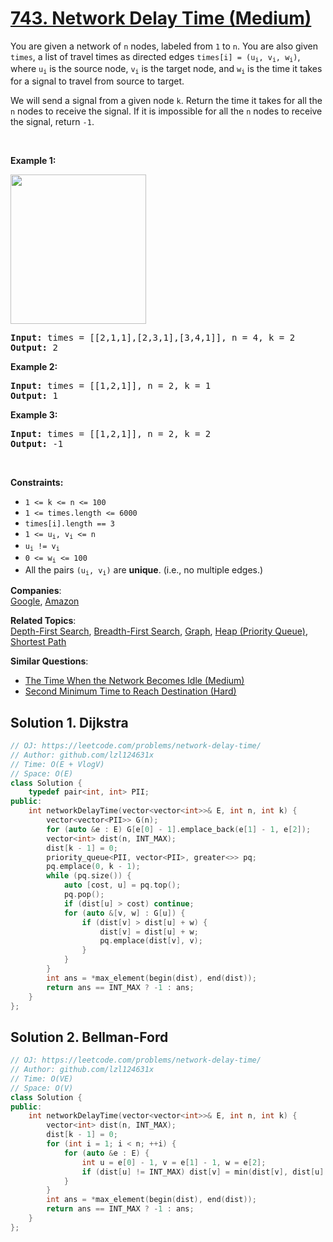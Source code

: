 # [743. Network Delay Time (Medium)](https://leetcode.com/problems/network-delay-time/)

<p>You are given a network of <code>n</code> nodes, labeled from <code>1</code> to <code>n</code>. You are also given <code>times</code>, a list of travel times as directed edges <code>times[i] = (u<sub>i</sub>, v<sub>i</sub>, w<sub>i</sub>)</code>, where <code>u<sub>i</sub></code> is the source node, <code>v<sub>i</sub></code> is the target node, and <code>w<sub>i</sub></code> is the time it takes for a signal to travel from source to target.</p>

<p>We will send a signal from a given node <code>k</code>. Return the time it takes for all the <code>n</code> nodes to receive the signal. If it is impossible for all the <code>n</code> nodes to receive the signal, return <code>-1</code>.</p>

<p>&nbsp;</p>
<p><strong>Example 1:</strong></p>
<img alt="" src="https://assets.leetcode.com/uploads/2019/05/23/931_example_1.png" style="width: 217px; height: 239px;">
<pre><strong>Input:</strong> times = [[2,1,1],[2,3,1],[3,4,1]], n = 4, k = 2
<strong>Output:</strong> 2
</pre>

<p><strong>Example 2:</strong></p>

<pre><strong>Input:</strong> times = [[1,2,1]], n = 2, k = 1
<strong>Output:</strong> 1
</pre>

<p><strong>Example 3:</strong></p>

<pre><strong>Input:</strong> times = [[1,2,1]], n = 2, k = 2
<strong>Output:</strong> -1
</pre>

<p>&nbsp;</p>
<p><strong>Constraints:</strong></p>

<ul>
	<li><code>1 &lt;= k &lt;= n &lt;= 100</code></li>
	<li><code>1 &lt;= times.length &lt;= 6000</code></li>
	<li><code>times[i].length == 3</code></li>
	<li><code>1 &lt;= u<sub>i</sub>, v<sub>i</sub> &lt;= n</code></li>
	<li><code>u<sub>i</sub> != v<sub>i</sub></code></li>
	<li><code>0 &lt;= w<sub>i</sub> &lt;= 100</code></li>
	<li>All the pairs <code>(u<sub>i</sub>, v<sub>i</sub>)</code> are <strong>unique</strong>. (i.e., no multiple edges.)</li>
</ul>


**Companies**:  
[Google](https://leetcode.com/company/google), [Amazon](https://leetcode.com/company/amazon)

**Related Topics**:  
[Depth-First Search](https://leetcode.com/tag/depth-first-search/), [Breadth-First Search](https://leetcode.com/tag/breadth-first-search/), [Graph](https://leetcode.com/tag/graph/), [Heap (Priority Queue)](https://leetcode.com/tag/heap-priority-queue/), [Shortest Path](https://leetcode.com/tag/shortest-path/)

**Similar Questions**:
* [The Time When the Network Becomes Idle (Medium)](https://leetcode.com/problems/the-time-when-the-network-becomes-idle/)
* [Second Minimum Time to Reach Destination (Hard)](https://leetcode.com/problems/second-minimum-time-to-reach-destination/)

## Solution 1. Dijkstra

```cpp
// OJ: https://leetcode.com/problems/network-delay-time/
// Author: github.com/lzl124631x
// Time: O(E + VlogV)
// Space: O(E)
class Solution {
    typedef pair<int, int> PII;
public:
    int networkDelayTime(vector<vector<int>>& E, int n, int k) {
        vector<vector<PII>> G(n);
        for (auto &e : E) G[e[0] - 1].emplace_back(e[1] - 1, e[2]);
        vector<int> dist(n, INT_MAX);
        dist[k - 1] = 0;
        priority_queue<PII, vector<PII>, greater<>> pq;
        pq.emplace(0, k - 1);
        while (pq.size()) {
            auto [cost, u] = pq.top();
            pq.pop();
            if (dist[u] > cost) continue; 
            for (auto &[v, w] : G[u]) {
                if (dist[v] > dist[u] + w) {
                    dist[v] = dist[u] + w;
                    pq.emplace(dist[v], v);
                }
            }
        }
        int ans = *max_element(begin(dist), end(dist));
        return ans == INT_MAX ? -1 : ans;
    }
};
```

## Solution 2. Bellman-Ford

```cpp
// OJ: https://leetcode.com/problems/network-delay-time/
// Author: github.com/lzl124631x
// Time: O(VE)
// Space: O(V)
class Solution {
public:
    int networkDelayTime(vector<vector<int>>& E, int n, int k) {
        vector<int> dist(n, INT_MAX);
        dist[k - 1] = 0;
        for (int i = 1; i < n; ++i) {
            for (auto &e : E) {
                int u = e[0] - 1, v = e[1] - 1, w = e[2];
                if (dist[u] != INT_MAX) dist[v] = min(dist[v], dist[u] + w);
            }
        }
        int ans = *max_element(begin(dist), end(dist));
        return ans == INT_MAX ? -1 : ans;
    }
};
```